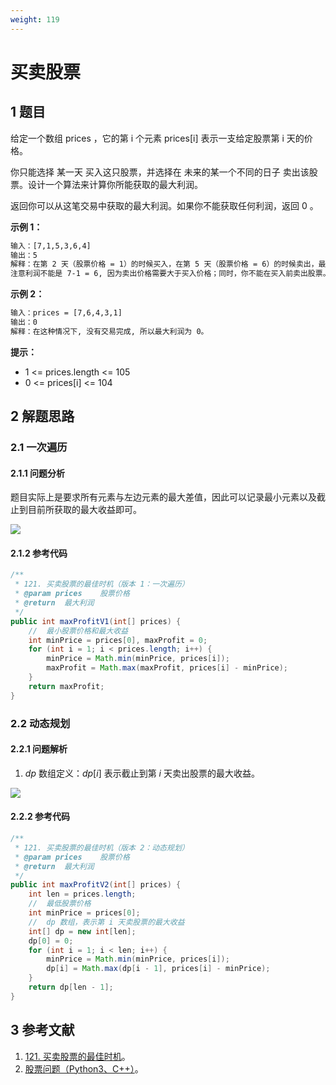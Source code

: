 ```yaml
---
weight: 119
---
```


# 买卖股票

## 1 题目

给定一个数组 prices ，它的第 i 个元素 prices[i] 表示一支给定股票第 i 天的价格。

你只能选择 某一天 买入这只股票，并选择在 未来的某一个不同的日子 卖出该股票。设计一个算法来计算你所能获取的最大利润。

返回你可以从这笔交易中获取的最大利润。如果你不能获取任何利润，返回 0 。

**示例 1：**

```txt
输入：[7,1,5,3,6,4]
输出：5
解释：在第 2 天（股票价格 = 1）的时候买入，在第 5 天（股票价格 = 6）的时候卖出，最大利润 = 6-1 = 5 。
注意利润不能是 7-1 = 6, 因为卖出价格需要大于买入价格；同时，你不能在买入前卖出股票。
```

**示例 2：**

```txt
输入：prices = [7,6,4,3,1]
输出：0
解释：在这种情况下, 没有交易完成, 所以最大利润为 0。
```

**提示：**

* 1 <= prices.length <= 105
* 0 <= prices[i] <= 104

## 2 解题思路

### 2.1 一次遍历

#### 2.1.1 问题分析

题目实际上是要求所有元素与左边元素的最大差值，因此可以记录最小元素以及截止到目前所获取的最大收益即可。

![](../../../media/202106/2021-06-10_215259.png)

#### 2.1.2 参考代码

```java
/**
 * 121. 买卖股票的最佳时机（版本 1：一次遍历）
 * @param prices    股票价格
 * @return  最大利润
 */
public int maxProfitV1(int[] prices) {
    //  最小股票价格和最大收益
    int minPrice = prices[0], maxProfit = 0;
    for (int i = 1; i < prices.length; i++) {
        minPrice = Math.min(minPrice, prices[i]);
        maxProfit = Math.max(maxProfit, prices[i] - minPrice);
    }
    return maxProfit;
}
```

### 2.2 动态规划

#### 2.2.1 问题解析

1. $dp$ 数组定义：$dp[i]$ 表示截止到第 $i$ 天卖出股票的最大收益。

![](../../../media/202106/2021-06-10_215912.png)

#### 2.2.2 参考代码

```java
/**
 * 121. 买卖股票的最佳时机（版本 2：动态规划）
 * @param prices    股票价格
 * @return  最大利润
 */
public int maxProfitV2(int[] prices) {
    int len = prices.length;
    //  最低股票价格
    int minPrice = prices[0];
    //  dp 数组，表示第 i 天卖股票的最大收益
    int[] dp = new int[len];
    dp[0] = 0;
    for (int i = 1; i < len; i++) {
        minPrice = Math.min(minPrice, prices[i]);
        dp[i] = Math.max(dp[i - 1], prices[i] - minPrice);
    }
    return dp[len - 1];
}
```

## 3 参考文献

1. [121. 买卖股票的最佳时机](https://leetcode-cn.com/problems/best-time-to-buy-and-sell-stock)。
2. [股票问题（Python3、C++）](https://leetcode-cn.com/problems/best-time-to-buy-and-sell-stock/solution/gu-piao-wen-ti-python3-c-by-z1m)。

